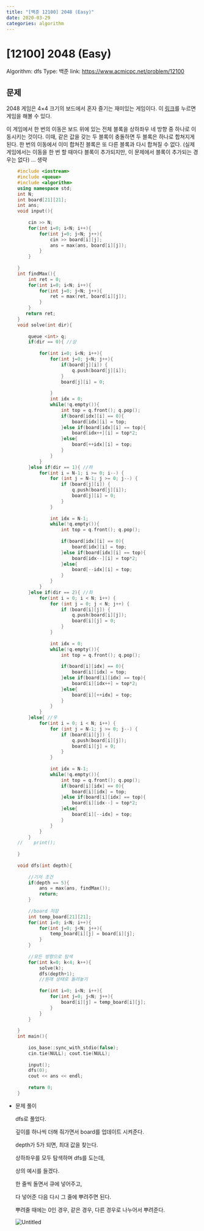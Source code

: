 ```yaml
---
title: "[백준 12100] 2048 (Easy)"
date: 2020-03-29
categories: algorithm
---
```


# [12100] 2048 (Easy)

Algorithm: dfs
Type: 백준
link: https://www.acmicpc.net/problem/12100

## 문제

2048 게임은 4×4 크기의 보드에서 혼자 즐기는 재미있는 게임이다. 이 [링크](https://gabrielecirulli.github.io/2048/)를 누르면 게임을 해볼 수 있다.

이 게임에서 한 번의 이동은 보드 위에 있는 전체 블록을 상하좌우 네 방향 중 하나로 이동시키는 것이다. 이때, 같은 값을 갖는 두 블록이 충돌하면 두 블록은 하나로 합쳐지게 된다. 한 번의 이동에서 이미 합쳐진 블록은 또 다른 블록과 다시 합쳐질 수 없다. (실제 게임에서는 이동을 한 번 할 때마다 블록이 추가되지만, 이 문제에서 블록이 추가되는 경우는 없다) ... 생략
```c++
    #include <iostream>
    #include <queue>
    #include <algorithm>
    using namespace std;
    int N;
    int board[21][21];
    int ans;
    void input(){
    
        cin >> N;
        for(int i=0; i<N; i++){
            for(int j=0; j<N; j++){
                cin >> board[i][j];
                ans = max(ans, board[i][j]);
            }
        }
    
    }
    int findMax(){
        int ret = 0;
        for(int i=0; i<N; i++){
            for(int j=0; j<N; j++){
                ret = max(ret, board[i][j]);
            }
        }
       return ret;
    }
    void solve(int dir){
    
        queue <int> q;
        if(dir == 0){ //상
    
            for(int i=0; i<N; i++){
                for(int j=0; j<N; j++){
                    if(board[j][i]) {
                        q.push(board[j][i]);
                    }
                    board[j][i] = 0;
    
                }
                int idx = 0;
                while(!q.empty()){
                    int top = q.front(); q.pop();
                    if(board[idx][i] == 0){
                        board[idx][i] = top;
                    }else if(board[idx][i] == top){
                        board[idx++][i] = top*2;
                    }else{
                        board[++idx][i] = top;
                    }
                }
            }
        }else if(dir == 1){ //하
            for(int i = N-1; i >= 0; i--) {
                for (int j = N-1; j >= 0; j--) {
                    if (board[j][i]) {
                        q.push(board[j][i]);
                        board[j][i] = 0;
                    }
                }
    
                int idx = N-1;
                while(!q.empty()){
                    int top = q.front(); q.pop();
    
                    if(board[idx][i] == 0){
                        board[idx][i] = top;
                    }else if(board[idx][i] == top){
                        board[idx--][i] = top*2;
                    }else{
                        board[--idx][i] = top;
                    }
                }
            }
        }else if(dir == 2){ //좌
            for(int i = 0; i < N; i++) {
                for (int j = 0; j < N; j++) {
                    if (board[i][j]) {
                        q.push(board[i][j]);
                        board[i][j] = 0;
                    }
                }
    
                int idx = 0;
                while(!q.empty()){
                    int top = q.front(); q.pop();
    
                    if(board[i][idx] == 0){
                        board[i][idx] = top;
                    }else if(board[i][idx] == top){
                        board[i][idx++] = top*2;
                    }else{
                        board[i][++idx] = top;
                    }
                }
            }
        }else{ //우
            for(int i = 0; i < N; i++) {
                for (int j = N-1; j >= 0; j--) {
                    if (board[i][j]) {
                        q.push(board[i][j]);
                        board[i][j] = 0;
                    }
                }
    
                int idx = N-1;
                while(!q.empty()){
                    int top = q.front(); q.pop();
                    if(board[i][idx] == 0){
                        board[i][idx] = top;
                    }else if(board[i][idx] == top){
                        board[i][idx--] = top*2;
                    }else{
                        board[i][--idx] = top;
                    }
                }
            }
        }
    //    print();
    
    }
    
    void dfs(int depth){
    
        //기저 조건
        if(depth == 5){
            ans = max(ans, findMax());
            return;
        }
    
        //board 저장
        int temp_board[21][21];
        for(int i=0; i<N; i++){
            for(int j=0; j<N; j++){
                temp_board[i][j] = board[i][j];
            }
        }
    
        //모든 방향으로 탐색
        for(int k=0; k<4; k++){
            solve(k);
            dfs(depth+1);
            //원래 상태로 돌려놓기
    
            for(int i=0; i<N; i++){
                for(int j=0; j<N; j++){
                    board[i][j] = temp_board[i][j];
                }
            }
        }
    
    }
    int main(){
    
        ios_base::sync_with_stdio(false);
        cin.tie(NULL); cout.tie(NULL);
    
        input();
        dfs(0);
        cout << ans << endl;
    
        return 0;
    }
```
- 문제 풀이

    dfs로 풀었다.

    깊이를 하나씩 더해 줘가면서 board를 업데이트 시켜준다.

    depth가 5가 되면, 최대 값을 찾는다.

    상하좌우를 모두 탐색하며 dfs를 도는데,

    상의 예시를 들겠다.

    한 줄씩 돌면서 큐에 넣어주고,

    다 넣어준 다음 다시 그 줄에 뿌려주면 된다.

    뿌려줄 때에는 0인 경우, 같은 경우, 다른 경우로 나누어서 뿌려준다.
    
    ![Untitled](https://user-images.githubusercontent.com/41617388/78024368-33859280-7393-11ea-8d4c-c0e8655b022d.png)
